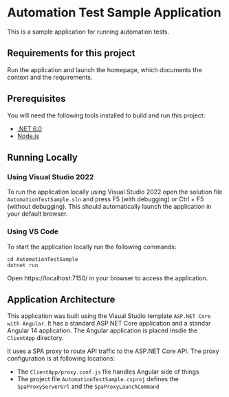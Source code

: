 # Automation Test Sample Application
This is a sample application for running automation tests.

## Requirements for this project

Run the application and launch the homepage, which documents the context and the requirements. 

## Prerequisites

You will need the following tools installed to build and run this project:

- [.NET 6.0](https://dotnet.microsoft.com/download/dotnet/6.0)
- [Node.js](https://nodejs.org/en/download/)

## Running Locally

### Using Visual Studio 2022

To run the application locally using Visual Studio 2022 open the solution file `AutomationTestSample.sln`
and press F5 (with debugging) or Ctrl + F5 (without debugging). This should automatically launch the application
in your default browser.

### Using VS Code

 To start the application locally run the following commands:

    cd AutomationTestSample
    dotnet run

Open https://localhost:7150/ in your browser to access the application.

## Application Architecture

This application was built using the Visual Studio template `ASP.NET Core with Angular`.
It has a standard ASP.NET Core application and a standar Angular 14 application.
The Angular application is placed insdie the `ClientApp` directory.

It uses a SPA proxy to route API traffic to the ASP.NET Core API. The proxy configuration
is at following locations:
- The `ClientApp/proxy.conf.js` file handles Angular side of things
- The project file `AutomationTestSample.csproj` defines the `SpaProxyServerUrl` and the `SpaProxyLaunchCommand`
